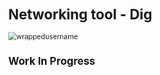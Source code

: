 # Networking tool - Dig
<p align="left"> <img src="https://komarev.com/ghpvc/?username=Dig&label=Repository%20views&color=0e75b6&style=flat" alt="wrappedusername" /> </p>

## Work In Progress
